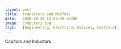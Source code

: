 ```yaml
---
layout: post
title:  Transitors and Mosfets
date:   2020-10-26 12:03:40 +0300
image:  computer2.jpg
tags:   [Engineering, Electrical Devices, Controls]
---
```


Capitors and Inductors